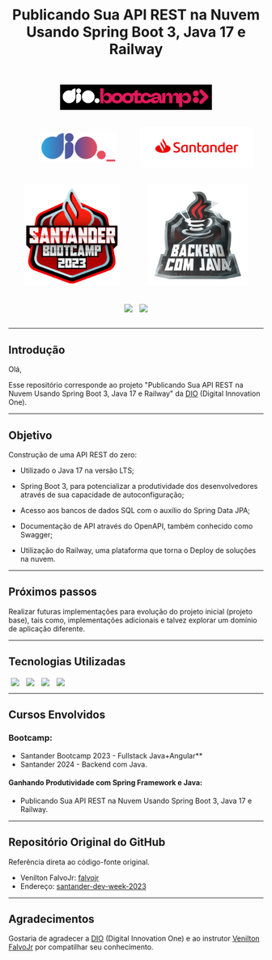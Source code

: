 <div align="center">
    <h1>Publicando Sua API REST na Nuvem Usando Spring Boot 3, Java 17 e Railway</h1>
</div>
<br><br>

<div align="center"> 
    <img align="center" src="assets\images\bootcamp-dio.png" width="300" height="" hspace="10"/>
</div> 
<br><br>

<div align="center">
    <img align="center" src="assets\images\dio-logo.png" width="" height="60" hspace="40"/>
    <img align="center" src="assets\images\santander-logo.png" width="" height="80" hspace=""/>
</div>
<br><br>

<div align="center">
    <img align="center" src="assets\images\bootcamp-santander-2023.png" width="" height="200" hspace="25"/>
    <img align="center" src="assets\images\bootcamp-logo-2024.png" width="" height="200" hspace="25"/>
</div>
<br><br>


<div align="center">
    <img align="center" src="https://cdn.jsdelivr.net/gh/devicons/devicon@latest/icons/java/java-original.svg" width="" height="50" hspace="5"/>  
    <img align="center" src="https://cdn.jsdelivr.net/gh/devicons/devicon/icons/git/git-original.svg" width="" height="40" hspace="5"/>
</div>
<br>
<hr>


## Introdução
Olá,

Esse repositório corresponde ao projeto "Publicando Sua API REST na Nuvem Usando Spring Boot 3, Java 17 e Railway" da [DIO](https://www.dio.me/) (Digital Innovation One).
<hr>

## Objetivo

Construção de uma API REST do zero: 

- Utilizado o Java 17 na versão LTS; 

- Spring Boot 3, para potencializar a produtividade dos desenvolvedores através de sua capacidade de autoconfiguração;

- Acesso aos bancos de dados SQL com o auxílio do Spring Data JPA;

- Documentação de API através do OpenAPI, também conhecido como Swagger; 

- Utilização do Railway, uma plataforma que torna o Deploy de soluções na nuvem. 
<hr>

## Próximos passos

Realizar futuras implementações para evolução do projeto inicial (projeto base), tais como, implementações adicionais e talvez explorar um domínio de aplicação diferente.
<hr>

## Tecnologias Utilizadas

<div>
    <img align=center src="https://cdn.jsdelivr.net/gh/devicons/devicon/icons/java/java-original.svg" width="" height="60" hspace="5"/>
    <img align=center src="https://cdn.jsdelivr.net/gh/devicons/devicon/icons/spring/spring-original.svg" width="" height="50" hspace="5"/>
    <img align=center src="https://cdn.jsdelivr.net/gh/devicons/devicon/icons/postgresql/postgresql-original.svg" width="" height="50" hspace="5">
    <img align=center src="https://railway.app/brand/logo-light.svg" width="" height="50" hspace="5"/>
</div>
<hr>       

## Cursos Envolvidos
### Bootcamp:
- Santander Bootcamp 2023 - Fullstack Java+Angular** 
- Santander 2024 - Backend com Java.

#### **Ganhando Produtividade com Spring Framework e Java:**
- Publicando Sua API REST na Nuvem Usando Spring Boot 3, Java 17 e Railway.
<hr>

## Repositório Original do GitHub

Referência direta ao código-fonte original.

- Venilton FalvoJr: [falvojr](https://github.com/falvojr)
- Endereço: [santander-dev-week-2023](https://github.com/falvojr/santander-dev-week-2023)
 <hr>

## Agradecimentos
Gostaria de agradecer a [DIO](https://www.dio.me/) (Digital Innovation One) e ao instrutor [Venilton FalvoJr](https://github.com/falvojr) por compatilhar seu conhecimento.
